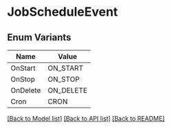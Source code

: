 # JobScheduleEvent

## Enum Variants

| Name | Value |
|---- | -----|
| OnStart | ON_START |
| OnStop | ON_STOP |
| OnDelete | ON_DELETE |
| Cron | CRON |


[[Back to Model list]](../README.md#documentation-for-models) [[Back to API list]](../README.md#documentation-for-api-endpoints) [[Back to README]](../README.md)


